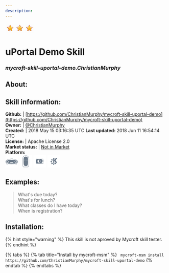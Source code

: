 ```yaml
---
description: 
---
```


![](../.gitbook/assets/star.png)![](../.gitbook/assets/star.png)![](../.gitbook/assets/star.png)  
# uPortal Demo Skill  
### _mycroft-skill-uportal-demo.ChristianMurphy_  
## About:  


## Skill information:  
**Github:** | [https://github.com/ChristianMurphy/mycroft-skill-uportal-demo](https://github.com/ChristianMurphy/mycroft-skill-uportal-demo)  
**Owner:** | [@ChristianMurphy](https://github.com/ChristianMurphy)  
**Created:** | 2018 May 15 03:16:35 UTC  **Last updated:** 2018 Jun 11 16:54:14 UTC  
**License:** | Apache License 2.0  
**Market status:** | [Not in Market](https://market.mycroft.ai/skill/)  
**Platform:**  
 ![Mark I](../.gitbook/assets/mark-1-icon.png)  ![Mark II](../.gitbook/assets/mark-2-icon.png)  ![Picroft](../.gitbook/assets/picroft-icon.png)  ![plasmoid](../.gitbook/assets/kde.png)   
## Examples:  
> What's due today?  
> What's for lunch?  
> What classes do I have today?  
> When is registration?  
  
## Installation:  
{% hint style="warning" %}
This skill is not aproved by Mycroft skill tester.
{% endhint %}
    
{% tabs %}
{% tab title="Install by mycroft-msm" %}
``` mycroft-msm install https://github.com/ChristianMurphy/mycroft-skill-uportal-demo```
{% endtab %}
  {% endtabs %}
  